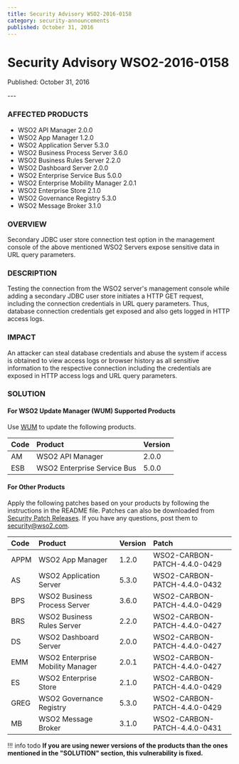 ```yaml
---
title: Security Advisory WSO2-2016-0158
category: security-announcements
published: October 31, 2016
---
```


# Security Advisory WSO2-2016-0158

<p class="doc-info">Published: October 31, 2016</p>
---

### AFFECTED PRODUCTS
* WSO2 API Manager 2.0.0
* WSO2 App Manager 1.2.0
* WSO2 Application Server 5.3.0
* WSO2 Business Process Server 3.6.0
* WSO2 Business Rules Server 2.2.0
* WSO2 Dashboard Server 2.0.0
* WSO2 Enterprise Service Bus 5.0.0
* WSO2 Enterprise Mobility Manager 2.0.1
* WSO2 Enterprise Store 2.1.0
* WSO2 Governance Registry 5.3.0
* WSO2 Message Broker 3.1.0


### OVERVIEW
Secondary JDBC user store connection test option in the management console of the above mentioned WSO2 Servers expose sensitive data in URL query parameters.


### DESCRIPTION
Testing the connection from the WSO2 server's management console while adding a secondary JDBC user store initiates a HTTP GET request, including the connection credentials in URL query parameters. Thus, database connection credentials get exposed and also gets logged in HTTP access logs.


### IMPACT
An attacker can steal database credentials and abuse the system if access is obtained to view access logs or browser history as all sensitive information to the respective connection including the credentials are exposed in HTTP access logs and URL query parameters.


### SOLUTION

#### For WSO2 Update Manager (WUM) Supported Products
Use [WUM](https://wso2.com/updates/wum/) to update the following products.


| **Code** | **Product** | **Version** |
| :--- | :------ | :------ |
| AM | WSO2 API Manager | 2.0.0 |
| ESB | WSO2 Enterprise Service Bus | 5.0.0 |


#### For Other Products
Apply the following patches based on your products by following the instructions in the README file. Patches can also be downloaded from [Security Patch Releases](https://wso2.com/security-patch-releases/). If you have any questions, post them to <security@wso2.com>.


| **Code** | **Product** | **Version** | **Patch** | 
| :--- | :------ | :------ | :---- |
| APPM | WSO2 App Manager | 1.2.0 | WSO2-CARBON-PATCH-4.4.0-0429 |
| AS | WSO2 Application Server | 5.3.0 | WSO2-CARBON-PATCH-4.4.0-0432 |
| BPS | WSO2 Business Process Server | 3.6.0 | WSO2-CARBON-PATCH-4.4.0-0429 |
| BRS | WSO2 Business Rules Server | 2.2.0 | WSO2-CARBON-PATCH-4.4.0-0427 |
| DS | WSO2 Dashboard Server | 2.0.0 | WSO2-CARBON-PATCH-4.4.0-0427 |
| EMM | WSO2 Enterprise Mobility Manager | 2.0.1 | WSO2-CARBON-PATCH-4.4.0-0427 |
| ES | WSO2 Enterprise Store | 2.1.0 | WSO2-CARBON-PATCH-4.4.0-0429 |
| GREG | WSO2 Governance Registry | 5.3.0 | WSO2-CARBON-PATCH-4.4.0-0429 |
| MB | WSO2 Message Broker | 3.1.0 | WSO2-CARBON-PATCH-4.4.0-0431|


!!! info todo
    **If you are using newer versions of the products than the ones mentioned in the "SOLUTION" section, this vulnerability is fixed.**

